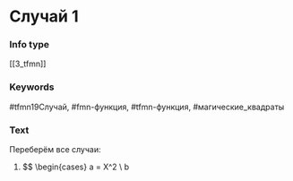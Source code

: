 # Случай 1
### Info type
[[3_tfmn]]
### Keywords
#tfmn19Случай, #fmn-функция, #tfmn-функция, #магические_квадраты
### Text
Переберём все случаи:
1. $$
\begin{cases}
a = X^2 \\
b